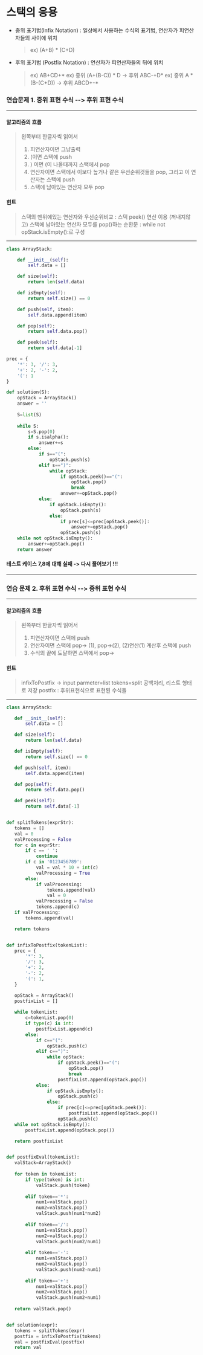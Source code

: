 # 스택의 응용

+ 중위 표기법(Infix Notation) : 일상에서 사용하는 수식의 표기법, 연산자가 피연산자들의 사이에 위치
  > ex) (A+B) * (C+D)
+ 후위 표기법 (Postfix Notation) : 연산자가 피연산자들의 뒤에 위치
  > ex) AB+CD+*
  > ex) 중위 (A+(B-C)) * D -> 후위 ABC-+D*
  > ex) 중위 A * (B-(C+D)) -> 후위 ABCD+-*
  
### 연습문제 1. 중위 표현 수식 --> 후위 표현 수식

---------------------
#### 알고리즘의 흐름
> 왼쪽부터 한글자씩 읽어서
> 1. 피연산자이면 그냥출력
> 2. (이면 스택에 push
> 3. ) 이면 (이 나올때까지 스택에서 pop
> 4. 연산자이면 스택에서 이보다 높거나 같은 우선순위것들을 pop, 그리고 이 연산자는 스택에 push
> 5. 스택에 남아있는 연산자 모두 pop

#### 힌트
> 스택의 맨위에있는 연산자와 우선순위비교 : 스택 peek() 연산 이용 (꺼내지않고)
> 스택에 남아있는 연산자 모두를 pop()하는 순환문 : while not opStack.isEmpty():로 구성
---------------------
```python
class ArrayStack:

    def __init__(self):
        self.data = []

    def size(self):
        return len(self.data)

    def isEmpty(self):
        return self.size() == 0

    def push(self, item):
        self.data.append(item)

    def pop(self):
        return self.data.pop()

    def peek(self):
        return self.data[-1]

prec = {
    '*': 3, '/': 3,
    '+': 2, '-': 2,
    '(': 1
}

def solution(S):
    opStack = ArrayStack()
    answer = ''
    
    S=list(S)
    
    while S:
        s=S.pop(0)
        if s.isalpha():
            answer+=s
        else:
            if s=="(":
                opStack.push(s)
            elif s==")":
                while opStack:
                    if opStack.peek()=="(":
                        opStack.pop()
                        break
                    answer+=opStack.pop()
            else:
                if opStack.isEmpty():
                    opStack.push(s)
                else:
                    if prec[s]<=prec[opStack.peek()]:
                        answer+=opStack.pop()
                    opStack.push(s)
    while not opStack.isEmpty():
        answer+=opStack.pop()
    return answer
 ```
 
 #### 테스트 케이스 7,8에 대해 실패 -> 다시 풀어보기 !!!
 --------------------------------------------------
 
### 연습 문제 2. 후위 표현 수식 --> 중위 표현 수식

---------------------
 #### 알고리즘의 흐름
 > 왼쪽부터 한글자씩 읽어서
 > 1. 피연산자이면 스택에 push
 > 2. 연산자이면 스택에 pop-> (1), pop->(2), (2)연산(1) 계산후 스택에 push
 > 3. 수식의 끝에 도달하면 스택에서 pop-> 

 #### 힌트
 > infixToPostfix -> input parmeter=list
 > tokens=split 공백처리, 리스트 형태로 저장
 > postfix : 후위표현식으로 표현된 수식들
---------------------
 ```python
 class ArrayStack:

    def __init__(self):
        self.data = []

    def size(self):
        return len(self.data)

    def isEmpty(self):
        return self.size() == 0

    def push(self, item):
        self.data.append(item)

    def pop(self):
        return self.data.pop()

    def peek(self):
        return self.data[-1]


def splitTokens(exprStr):
    tokens = []
    val = 0
    valProcessing = False
    for c in exprStr:
        if c == ' ':
            continue
        if c in '0123456789':
            val = val * 10 + int(c)
            valProcessing = True
        else:
            if valProcessing:
                tokens.append(val)
                val = 0
            valProcessing = False
            tokens.append(c)
    if valProcessing:
        tokens.append(val)

    return tokens


def infixToPostfix(tokenList):
    prec = {
        '*': 3,
        '/': 3,
        '+': 2,
        '-': 2,
        '(': 1,
    }

    opStack = ArrayStack()
    postfixList = []
    
    while tokenList:
        c=tokenList.pop(0)
        if type(c) is int:
            postfixList.append(c)
        else:
            if c=="(":
                opStack.push(c)
            elif c==")":
                while opStack:
                    if opStack.peek()=="(":
                        opStack.pop()
                        break
                    postfixList.append(opStack.pop())
            else:
                if opStack.isEmpty():
                    opStack.push(c)
                else:
                    if prec[c]<=prec[opStack.peek()]:
                        postfixList.append(opStack.pop())
                    opStack.push(c)
    while not opStack.isEmpty():
        postfixList.append(opStack.pop())

    return postfixList


def postfixEval(tokenList):
    valStack=ArrayStack()
    
    for token in tokenList:
        if type(token) is int:
            valStack.push(token)
            
        elif token=='*':
            num1=valStack.pop()
            num2=valStack.pop()
            valStack.push(num1*num2)
            
        elif token=='/':
            num1=valStack.pop()
            num2=valStack.pop()
            valStack.push(num2/num1)
            
        elif token=='-':
            num1=valStack.pop()
            num2=valStack.pop()
            valStack.push(num2-num1)
            
        elif token=='+':
            num1=valStack.pop()
            num2=valStack.pop()
            valStack.push(num2+num1)
        
    return valStack.pop()


def solution(expr):
    tokens = splitTokens(expr)
    postfix = infixToPostfix(tokens)
    val = postfixEval(postfix)
    return val
 ```
